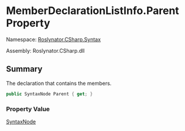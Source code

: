 # MemberDeclarationListInfo\.Parent Property

Namespace: [Roslynator.CSharp.Syntax](../../README.md)

Assembly: Roslynator\.CSharp\.dll

## Summary

The declaration that contains the members\.

```csharp
public SyntaxNode Parent { get; }
```

### Property Value

[SyntaxNode](https://docs.microsoft.com/en-us/dotnet/api/microsoft.codeanalysis.syntaxnode)

